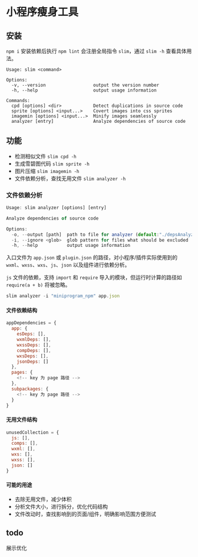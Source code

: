 # 小程序瘦身工具

## 安装

`npm i` 安装依赖后执行 `npm lint` 会注册全局指令 `slim`，通过 `slim -h` 查看具体用法。

```
Usage: slim <command>

Options:
  -v, --version                  output the version number
  -h, --help                     output usage information

Commands:
  cpd [options] <dir>            Detect duplications in source code
  sprite [options] <input...>    Covert images into css sprites
  imagemin [options] <input...>  Minify images seamlessly
  analyzer [entry]               Analyze dependencies of source code
```

## 功能

* 检测相似文件 `slim cpd -h`
* 生成雪碧图代码  `slim sprite -h`
* 图片压缩 `slim imagemin -h`
* 文件依赖分析，查找无用文件 `slim analyzer -h`

### 文件依赖分析

```js
Usage: slim analyzer [options] [entry]

Analyze dependencies of source code

Options:
  -o, --output [path]  path to file for analyzer (default:"./depsAnalyzer.json")
  -i, --ignore <glob>  glob pattern for files what should be excluded
  -h, --help           output usage information
```

入口文件为 `app.json` 或 `plugin.json` 的路径，对小程序/插件实际使用到的 `wxml`、`wxss`、`wxs`、`js`、`json` 以及组件进行依赖分析。

`js` 文件的依赖，支持 `import` 和 `require` 导入的模块，但运行时计算的路径如 `require(a + b)` 将被忽略。

```js
slim analyzer -i "miniprogram_npm" app.json
```

#### 文件依赖结构

```js
appDependencies = {
  app: {
    esDeps: [],
    wxmlDeps: [],
    wxssDeps: [],
    compDeps: [],
    wxsDeps: [],
    jsonDeps: []
  },
  pages: {
    <!-- key 为 page 路径 -->
  },
  subpackages: {
    <!-- key 为 page 路径 -->
  }
}
```

#### 无用文件结构

```js
unusedCollection = {
  js: [],
  comps: [],
  wxml: [],
  wxs: [],
  wxss: [],
  json: []
}
```

#### 可能的用途

* 去除无用文件，减少体积
* 分析文件大小，进行拆分，优化代码结构
* 文件改动时，查找影响到的页面/组件，明确影响范围方便测试

## todo
 
展示优化
